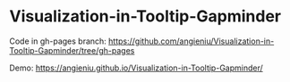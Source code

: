 # Visualization-in-Tooltip-Gapminder
Code in gh-pages branch: https://github.com/angieniu/Visualization-in-Tooltip-Gapminder/tree/gh-pages

Demo: https://angieniu.github.io/Visualization-in-Tooltip-Gapminder/
